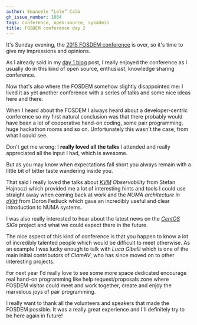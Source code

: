 ```yaml
---
author: Emanuele “Lele” Calò
gh_issue_number: 1084
tags: conference, open-source, sysadmin
title: FOSDEM conference day 2
---
```




It's Sunday evening, the [2015 FOSDEM conference](https://fosdem.org/2015/) is over, so it's time to give my impressions and opinions.

As I already said in my [day 1 blog](http://blog.endpoint.com/2015/01/fosdem-conference-day-1.html) post, I really enjoyed the conference as I usually do in this kind of open source, enthusiast, knowledge sharing conference.

Now that's also where the FOSDEM somehow slightly disappointed me: I lived it as yet another conference with a series of talks and some nice ideas here and there.

When I heard about the FOSDEM I always heard about a developer-centric conference so my first natural conclusion was that there probably would have been a lot of cooperative hand-on coding, some pair programming, huge hackathon rooms and so on. Unfortunately this wasn't the case, from what I could see.

Don't get me wrong: I **really loved all the talks** I attended and really appreciated all the input I had, which is awesome.

But as you may know when expectations fall short you always remain with a little bit of bitter taste wandering inside you.

That said I really loved the  talks about *[KVM](http://www.linux-kvm.org/) Observability* from Stefan Hajnoczi which provided me a lot of interesting hints and tools I could use straight away when coming back at work and the *NUMA architecture in [oVirt](http://www.ovirt.org/)* from Doron Fediuck which gave an incredibly useful and clear introduction to NUMA systems.

I was also really interested to hear about the latest news on the *[CentOS](http://www.centos.org/) SIGs* project and what we could expect there in the future.

The nice aspect of this kind of conference is that you happen to know a lot of incredibly talented people which would be difficult to meet otherwise. As an example I was lucky enough to talk with *Luca Gibelli* which is one of the main initial contributors of *ClamAV*, who has since moved on to other interesting projects.

For next year I'd really love to see some more space dedicated encourage real hand-on programming like help request/proposals zone where FOSDEM visitor could meet and work together, create and enjoy the marvelous joys of pair programming.

I really want to thank all the volunteers and speakers that made the FOSDEM possible. It was a really great experience and I'll definitely try to be here again in future!


